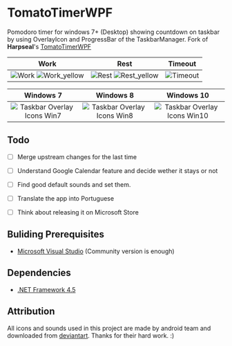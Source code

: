 # TomatoTimerWPF

Pomodoro timer for windows 7+ (Desktop) showing countdown on taskbar by using OverlayIcon and ProgressBar of the TaskbarManager.
Fork of **Harpseal**'s [TomatoTimerWPF](https://github.com/Harpseal/TomatoTimerWPF)

|    Work    |   Rest      |  Timeout     |
|:----------:|:-----------:|:------------:|
| ![Work](http://lh4.ggpht.com/-Ebb5l2m-PQ8/UqaxkbX4OeI/AAAAAAAABiY/jhwk-xTy48k/s144/TomatoTimerWPF_Work_2.png) ![Work_yellow](http://lh5.ggpht.com/-cJe0Wb_L-pI/UqaxkcANnJI/AAAAAAAABiQ/VA_mW--HglI/s144/TomatoTimerWPF_Work_3.png) | ![Rest](http://lh6.ggpht.com/-BFD8ov-DFbE/UqaxkW7COlI/AAAAAAAABiU/C0NnluU-xAo/s144/TomatoTimerWPF_Rest_2.png) ![Rest_yellow](http://lh6.ggpht.com/-2yPKb3rnt98/Uqa409OIwJI/AAAAAAAABi8/vXlG-hn0GlA/s144/TomatoTimerWPF_Rest_3.png) | ![Timeout](http://lh5.ggpht.com/-Sed_sHUqJV8/UqUzJmzliEI/AAAAAAAABgw/YBt531qFHKk/s144/TomatoTimerWPF_TimeOut.png) |


| Windows 7 | Windows 8 | Windows 10 |
|:---------:|:---------:|:----------:|
| ![Taskbar Overlay Icons Win7](http://lh5.ggpht.com/-UgXA2tdtjCI/UqUzJoSJ78I/AAAAAAAABhE/e2SVe108bNM/s320/TomatoTimerWPF_OverlayIcon.png) | ![Taskbar Overlay Icons Win8](http://lh5.ggpht.com/-Muh0tDZiLv8/Urgbj_GV5iI/AAAAAAAABjU/F032XwfAJ5w/s320/TomatoTimerWPF_OverlayIcon_win8.png)| ![Taskbar Overlay Icons Win10](https://lh3.googleusercontent.com/bVdeguJCINUwJHBbN2qoRXL2x9DA8mYiU2dYh1ErXXjxJY62EdE0A3hpn0u3PGVTIzTD3PHnp04lj_w-bVsFEQyv2YUmgWxRDybSVNlldUFu2mupwtByIGlHDHFT-dt5ifDdVqosI0RblsCKKeq__HihO2ayXyhfTP6GaoxlCpuKY1hW1WP_YmJq-WShpK3pws6kUAttXCPx1B0a_yOALzQEPAenLxPp3goQ7fSv5-RbGhMnWB029vHVf-9bnHFjIUbDZy0SCz2NJLCmoJy5N3CzzLJLGbp0ZGILUZ8UhbloB_EJwyaKT4mVa398l6MgFeKvhuh0VVyUjt66YiCwVwqwIoZyC7KQmLedVUBW46mAiO9HWOtmewY-QbxlGZWlxjbJ6RYfEgFAjSYvVi_E708sIheEmuPclbc40ES7CpzCeYMLZLAdKBr3FR41dFMXJNoFwIeGlSfEw3fe7iGpBRjbQyvqPebUQ7VLvBzDO3FcibmO29vWZcGewPCkRUIBwCouymz42p3SVYJE4AT1IDhs3yN02O_13Dit0I3q8MGJXSg6-jXu4kERsYS0aB-7qxwZXlfevx5PU0m7-1uHKr3-Op79CoxTM4JyKg58zw=w300-h142-no-tmp.png)|



## Todo
- [ ] Merge upstream changes for the last time
- [ ] Understand Google Calendar feature and decide wether it stays or not
- [ ] Find good default sounds and set them.
- [ ] Translate the app into Portuguese
- [ ] Think about releasing it on Microsoft Store


## Buliding Prerequisites
- [Microsoft Visual Studio](https://www.visualstudio.com/) (Community version is enough)

## Dependencies
- [.NET Framework 4.5](https://www.microsoft.com/zh-tw/download/details.aspx?id=30653)


## Attribution
All icons and sounds used in this project are made by android team and downloaded from [deviantart](http://palhaiz.deviantart.com/art/Android-4-1-Jelly-Bean-Icon-Set-311741892). Thanks for their hard work. :)


